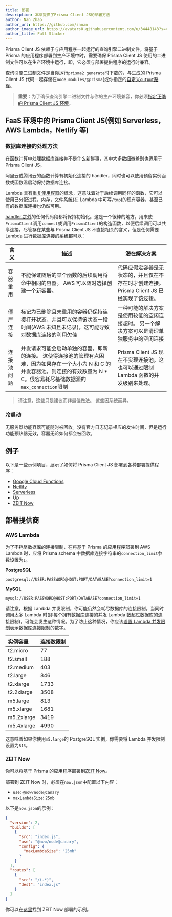 ```yaml
---
title: 部署
description: 本章提供了Prisma Client JS的部署方法
author: Nan Zhao
author_url: https://github.com/znnan
author_image_url: https://avatars0.githubusercontent.com/u/34448143?s=400&u=949ac05ac4184e0f0e1d842aac4575da66d937cc&v=4
author_title: Full Stacker
---
```


<!-- Prisma Client JS depends on a query engine that's running as a binary on the same host as your application. When deploying your Prisma-based application to production, you need to ensure that the binary used by Prisma Client JS can run in your production environment, i.e. it needs to be compatible with the runtime of your deployment provider. -->

Prisma Client JS 依赖于与应用程序一起运行的查询引擎二进制文件。将基于 Prisma 的应用程序部署到生产环境中时，需要确保 Prisma Client JS 使用的二进制文件可以在生产环境中运行，即，它必须与部署提供程序的运行时兼容。

<!-- The query engine binary is downloaded when you run `prisma2 generate`, it is then stored alongside the generated Prisma Client JS code inside `node_modules/@prisma` (or the [custom `output` path](./codegen-and-node-setup.md) you specified). -->

查询引擎二进制文件是当你运行`prisma2 generate`时下载的，与生成的 Prisma Client JS 代码一起存储在`node_modules/@prisma`(或你指定的[自定义`output`路径](./codegen-and-node-setup.md)。

<!-- **IMPORTANT**: To ensure the query engine binary is compatible with your production environment, you have to [specify the right platform for Prisma Client JS](../core/generators/prisma-client-js.md#specifying-the-right-platform-for-prisma-client-js). -->

> **重要**：为了确保查询引擎二进制文件与你的生产环境兼容，你必须[指定正确的 Prisma Client JS 环境](../core/generators/prisma-client-js.md#specifying-the-right-platform-for-prisma-client-js)。

<!-- ## Prisma Client JS in FaaS environment (e.g. AWS Lambda, Netlify, ...) -->

## FaaS 环境中的 Prisma Client JS(例如 Serverless，AWS Lambda，Netlify 等)

<!-- ### Database connection handling -->

### 数据库连接的处理方法

<!-- Nuances around handling database connections in Lambda are not new and most of those nuances also apply to Prisma Client JS. -->

在函数计算中处理数据库连接并不是什么新鲜事，其中大多数细微差别也适用于 Prisma Client JS。

<!-- Lambda has the concept of [reusing a container](https://aws.amazon.com/blogs/compute/container-reuse-in-lambda/) which means that for subsequent invocations of the same function it may use an already existing container that has the allocated processes, memory, file system (`/tmp` is writable in Lambda), and even DB
connection still available. -->

阿里云或腾讯云的函数计算有初始化连接的 handler，同时也可以使用预留实例函数或函数温启动保持数据库连接。

Lambda 具有[重复使用容器](https://aws.amazon.com/blogs/compute/container-reuse-in-lambda/)的概念，这意味着对于后续调用同样的函数，它可以使用已分配进程，内存，文件系统(在 Lambda 中可写`/tmp`)的现有容器，甚至已有的数据库连接也仍然可用。

<!-- Any piece of code [outside the handler](https://docs.aws.amazon.com/lambda/latest/dg/programming-model-v2.html) remains initialized. This is a great place for `PrismaClient` to call `connect` or at least call `PrismaClient` constructor so that subsequent invocations can share a connection. There are some implications though that are not directly related to Prisma Client JS but any system that would require a DB connection from Lambda: -->

[handler 之外](https://docs.aws.amazon.com/lambda/latest/dg/programming-model-v2.html)的任何代码段都将保持初始化。这是一个很棒的地方，用来使`PrismaClient`调用`connect`或调用`PrismaClient`的构造函数，以便后续调用可以共享连接。尽管存在某些与 Prisma Client JS 不直接相关的含义，但是任何需要 Lambda 进行数据库连接的系统都可以：

<!--
| Implication               | Description                                                                                                                                                                                                                                                                                                                           | Potential Solution                                                                                                                                               |
| ------------------------- | ------------------------------------------------------------------------------------------------------------------------------------------------------------------------------------------------------------------------------------------------------------------------------------------------------------------------------------- | ---------------------------------------------------------------------------------------------------------------------------------------------------------------- |
| Container reuse           | It is not guaranteed that subsequent nearby invocations of a function will hit the same container. AWS can choose to create a new container at any time.                                                                                                                                                                              | Code should assume the container to be stateless and create a connection only if it does not exist. Prisma Client JS already implements that logic.                        |
| Zombie connections        | The containers that are marked to be removed and are not being reused still keep a connection open and can stay in that state for some time (unknown and not documented from AWS), this can lead to a sub-optimal utilization of the DB connections                                                                                   | One potential solution is to use a lower idle connection timeout. Another solution can be to clean up the idle connections in a separate service<sup>1, 2</sup>. |
| Connection pooling issues | Concurrent requests might spin up separate containers i.e. new connections. This makes connection pooling a bit difficult to manage because if there is a pool of size N and C concurrent containers, the effective number of connections is N \* C. It is very easy to exhaust `max_connection` limits of the underlying data source | Prisma Client JS does not implement connection pooling right now. This can also be handled by limiting the concurrency levels of a Lambda function.                        |
-->

| 含义       | 描述                                                                                                                                                                                     | 潜在解决方案                                                                               |
| ---------- | ---------------------------------------------------------------------------------------------------------------------------------------------------------------------------------------- | ------------------------------------------------------------------------------------------ |
| 容器重用   | 不能保证随后的某个函数的后续调用将命中相同的容器。 AWS 可以随时选择创建一个新容器。                                                                                                      | 代码应假定容器是无状态的，并且仅在不存在时才创建连接。 Prisma Client JS 已经实现了该逻辑。 |
| 僵尸连接   | 标记为已删除且未重用的容器仍保持连接打开状态，并且可以保持该状态一段时间(AWS 未知且未记录)，这可能导致对数据库连接的利用欠佳                                                             | 一种可能的解决方案是使用较低的空闲连接超时。 另一个解决方案可以是清理单独服务中的空闲连接  |
| 连接池问题 | 并发请求可能会启动单独的容器，即新的连接。 这使得连接池的管理有点困难，因为如果存在一个大小为 N 和 C 的并发容器池，则连接的有效数量为 N \* C。很容易耗尽基础数据源的`max_connection`限制 | Prisma Client JS 现在不实现连接池。这也可以通过限制 Lambda 函数的并发级别来处理。          |

<!--
<br />
<sup>
1. Note that these are recommendations and not best practices. These would vary from system to system.
</sup>
<br />
<sup>
2. <a href="https://github.com/jeremydaly/serverless-mysql"><code>serverless-mysql</code></a> is a library that implements this idea.
</sup>
-->

> 请注意，这些只是建议而非最佳做法。 这些因系统而异。

<!-- ### Cold starts -->

### 冷启动

<!-- A serverless function container may be recycled at any point. There is no official documented amount of time on when that happen but running a function warmer does not work, containers are recycled regardless. -->

无服务器功能容器可能随时被回收。没有官方日志记录相应的发生时间，但是运行功能预热器无效，容器无论如何都会被回收。

<!-- ## Examples -->

## 例子

<!-- Here are a number of example projects demonstrating how to deploy Prisma Client JS to various deployment providers: -->

以下是一些示例项目，展示了如何将 Prisma Client JS 部署到各种部署提供程序：

<!-- - [Google Cloud Functions](https://github.com/prisma/prisma-examples/tree/prisma2/deployment-platforms/google-cloud-functions)
- [Netlify](https://github.com/prisma/prisma-examples/tree/prisma2/deployment-platforms/netlify)
- [Serverless](https://github.com/prisma/prisma-examples/tree/prisma2/deployment-platforms/serverless)
- [Up](https://github.com/prisma/prisma-examples/tree/prisma2/deployment-platforms/up)
- [ZEIT Now](https://github.com/prisma/prisma-examples/tree/prisma2/deployment-platforms/zeit-now) -->

- [Google Cloud Functions](https://github.com/prisma/prisma-examples/tree/prisma2/deployment-platforms/google-cloud-functions)
- [Netlify](https://github.com/prisma/prisma-examples/tree/prisma2/deployment-platforms/netlify)
- [Serverless](https://github.com/prisma/prisma-examples/tree/prisma2/deployment-platforms/serverless)
- [Up](https://github.com/prisma/prisma-examples/tree/prisma2/deployment-platforms/up)
- [ZEIT Now](https://github.com/prisma/prisma-examples/tree/prisma2/deployment-platforms/zeit-now)

<!-- ## Deployment providers -->

## 部署提供商

<!-- ### AWS Lambda -->

### AWS Lambda

<!-- In order to not exhaust the connection limits of your database, you should set the `connection_limit` parameter of your database connection string in the Prisma schema to `1` when deploying your Prisma-based application to [AWS Lambda](). -->

为了不耗尽数据库的连接限制，在将基于 Prisma 的应用程序部署到 AWS Lambda 时，应将 Prisma schema 中数据库连接字符串的`connection_limit`参数设置为`1`。

<!-- **PostgreSQL** -->

**PostgreSQL**

```
postgresql://USER:PASSWORD@HOST:PORT/DATABASE?connection_limit=1
```

<!-- **MySQL** -->

**MySQL**

```
mysql://USER:PASSWORD@HOST:PORT/DATABASE?connection_limit=1
```

<!-- Note that depending on your Lambda concurrency limit, you might still exhaust your database's connection limit. This can happen when too many Lambdas are invoked concurrently (i.e. the number of concurrent Lambdas that each hold a DB connection exceeds the connection limit of your database). To prevent this, you should [set your Lambda concurrency limit](https://docs.aws.amazon.com/lambda/latest/dg/configuration-concurrency.html) to number that represents the connection limit of your database. -->

请注意，根据 Lambda 并发限制，你可能仍然会耗尽数据库的连接限制。当同时调用太多 Lambda 时(即每个拥有数据库连接的并发 Lambda 数超过数据库的连接限制)，可能会发生这种情况。为了防止这种情况，你应该[设置 Lambda 并发限制](https://docs.aws.amazon.com/lambda/latest/dg/configuration-concurrency.html)表示数据库连接限制的数字。

<!--
| Instance size | Connection limit |
| :----------- | :------------ |
|   t2.micro    |       77       |
|   t2.small    |      188       |
|   t2.medium   |      403       |
|   t2.large    |      846       |
|   t2.xlarge   |      1733      |
|  t2.2xlarge   |      3508      |
|   m5.large    |      813       |
|   m5.xlarge   |      1681      |
|  m5.2xlarge   |      3419      |
|  m5.4xlarge   |      4990      |
-->

| 实例容量   | 连接数限制 |
| :--------- | :--------- |
| t2.micro   | 77         |
| t2.small   | 188        |
| t2.medium  | 403        |
| t2.large   | 846        |
| t2.xlarge  | 1733       |
| t2.2xlarge | 3508       |
| m5.large   | 813        |
| m5.xlarge  | 1681       |
| m5.2xlarge | 3419       |
| m5.4xlarge | 4990       |

<!-- This means that if you're e.g. using a `m5.large` PostgreSQL instance, you need to set your Lambda concurrency limit to `813`. -->

这意味着如果你使用`m5.large`的 PostgreSQL 实例，你需要将 Lambda 并发限制设置为`813`。

<!-- ### ZEIT Now -->

### ZEIT Now

<!-- You can deploy your Prisma-based application to [ZEIT Now](https://zeit.co/now). -->

你可以将基于 Prisma 的应用程序部署到[ZEIT Now](https://zeit.co/now)。

<!-- When deploying to ZEIT Now, you must configure the following in your `now.json`: -->

部署到 ZEIT Now 时，必须在`now.json`中配置以下内容：

<!-- - `use`: `@now/node@canary`
- `maxLambdaSize`: `25mb` -->

- `use`: `@now/node@canary`
- `maxLambdaSize`: `25mb`

<!-- Here is an example `now.json`: -->

以下是`now.json`的示例：

```json
{
  "version": 2,
  "builds": [
    {
      "src": "index.js",
      "use": "@now/node@canary",
      "config": {
        "maxLambdaSize": "25mb"
      }
    }
  ],
  "routes": [
    {
      "src": "/(.*)",
      "dest": "index.js"
    }
  ]
}
```

<!-- You can find an example for a ZEIT Now deployment [here](https://github.com/prisma/prisma-examples/tree/prisma2/deployment-platforms/zeit-now). -->

你可以在[这里](https://github.com/prisma/prisma-examples/tree/prisma2/deployment-platforms/zeit-now)找到 ZEIT Now 部署的示例。
